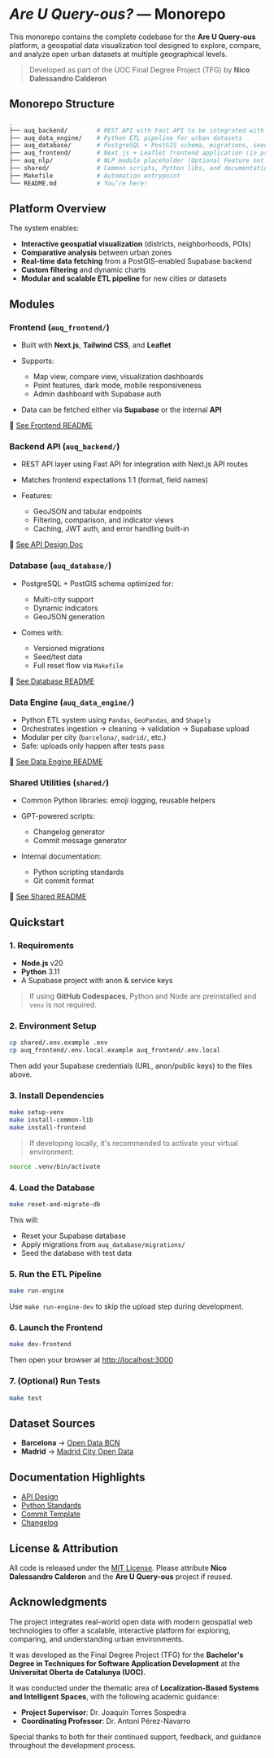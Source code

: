 # *Are U Query-ous?* — Monorepo

This monorepo contains the complete codebase for the **Are U Query-ous** platform, a geospatial data visualization tool designed to explore, compare, and analyze open urban datasets at multiple geographical levels.

> Developed as part of the UOC Final Degree Project (TFG) by **Nico Dalessandro Calderon**

## Monorepo Structure

```bash
.
├── auq_backend/        # REST API with Fast API to be integrated with Next.js API routes (in progress)
├── auq_data_engine/    # Python ETL pipeline for urban datasets 
├── auq_database/       # PostgreSQL + PostGIS schema, migrations, seed data
├── auq_frontend/       # Next.js + Leaflet frontend application (in progress)
├── auq_nlp/            # NLP module placeholder (Optional Feature not yet implemented)
├── shared/             # Common scripts, Python libs, and documentation
├── Makefile            # Automation entrypoint
└── README.md           # You’re here!
````

## Platform Overview

The system enables:

* **Interactive geospatial visualization** (districts, neighborhoods, POIs)
* **Comparative analysis** between urban zones
* **Real-time data fetching** from a PostGIS-enabled Supabase backend
* **Custom filtering** and dynamic charts
* **Modular and scalable ETL pipeline** for new cities or datasets

## Modules

### Frontend (`auq_frontend/`)

* Built with **Next.js**, **Tailwind CSS**, and **Leaflet**
* Supports:

  * Map view, compare view, visualization dashboards
  * Point features, dark mode, mobile responsiveness
  * Admin dashboard with Supabase auth
* Data can be fetched either via **Supabase** or the internal **API**

📖 [See Frontend README](./auq_frontend/README.md)

### Backend API (`auq_backend/`)

* REST API layer using Fast API for integration with Next.js API routes
* Matches frontend expectations 1:1 (format, field names)
* Features:

  * GeoJSON and tabular endpoints
  * Filtering, comparison, and indicator views
  * Caching, JWT auth, and error handling built-in

📖 [See API Design Doc](./auq_backend/api-design.md)

### Database (`auq_database/`)

* PostgreSQL + PostGIS schema optimized for:

  * Multi-city support
  * Dynamic indicators
  * GeoJSON generation
* Comes with:

  * Versioned migrations
  * Seed/test data
  * Full reset flow via `Makefile`

📖 [See Database README](./auq_database/README.md)

### Data Engine (`auq_data_engine/`)

* Python ETL system using `Pandas`, `GeoPandas`, and `Shapely`
* Orchestrates ingestion → cleaning → validation → Supabase upload
* Modular per city (`barcelona/`, `madrid/`, etc.)
* Safe: uploads only happen after tests pass

📖 [See Data Engine README](./auq_data_engine/README.md)

### Shared Utilities (`shared/`)

* Common Python libraries: emoji logging, reusable helpers
* GPT-powered scripts:

  * Changelog generator
  * Commit message generator
* Internal documentation:

  * Python scripting standards
  * Git commit format

📖  [See Shared README](./shared/README.md)

## Quickstart

### 1. Requirements

* **Node.js** v20
* **Python** 3.11
* A Supabase project with anon & service keys

> If using **GitHub Codespaces**, Python and Node are preinstalled and `venv` is not required.

### 2. Environment Setup

```bash
cp shared/.env.example .env
cp auq_frontend/.env.local.example auq_frontend/.env.local
```

Then add your Supabase credentials (URL, anon/public keys) to the files above.

### 3. Install Dependencies

```bash
make setup-venv
make install-common-lib
make install-frontend
```

> If developing locally, it's recommended to activate your virtual environment:

```bash
source .venv/bin/activate
```

### 4. Load the Database

```bash
make reset-and-migrate-db
```

This will:

* Reset your Supabase database
* Apply migrations from `auq_database/migrations/`
* Seed the database with test data

### 5. Run the ETL Pipeline

```bash
make run-engine
```

Use `make run-engine-dev` to skip the upload step during development.

### 6. Launch the Frontend

```bash
make dev-frontend
```

Then open your browser at [http://localhost:3000](http://localhost:3000)

### 7. (Optional) Run Tests

```bash
make test
```

## Dataset Sources

* **Barcelona** → [Open Data BCN](https://opendata-ajuntament.barcelona.cat/)
* **Madrid** → [Madrid City Open Data](https://datos.madrid.es/portal/site/egob)

## Documentation Highlights

* [API Design](./auq_backend/api-design.md)
* [Python Standards](./shared/docs/python_scripts_guidelines.md)
* [Commit Template](./shared/docs/commit_template.md)
* [Changelog](./CHANGELOG.md)

## License & Attribution

All code is released under the [MIT License](./LICENSE).
Please attribute **Nico Dalessandro Calderon** and the **Are U Query-ous** project if reused.

## Acknowledgments

The project integrates real-world open data with modern geospatial web technologies to offer a scalable, interactive platform for exploring, comparing, and understanding urban environments.

It was developed as the Final Degree Project (TFG) for the **Bachelor's Degree in Techniques for Software Application Development** at the **Universitat Oberta de Catalunya (UOC)**.

It was conducted under the thematic area of **Localization-Based Systems and Intelligent Spaces**, with the following academic guidance:

* **Project Supervisor**: Dr. Joaquín Torres Sospedra
* **Coordinating Professor**: Dr. Antoni Pérez-Navarro

Special thanks to both for their continued support, feedback, and guidance throughout the development process.
